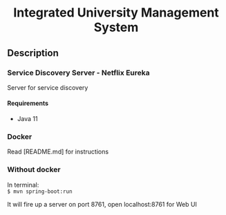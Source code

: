 <h1 align="center">Integrated University Management System</h1>

## Description
<h3>Service Discovery Server - Netflix Eureka</h3>
Server for service discovery

#### Requirements

- Java 11


### Docker

Read [README.md] for instructions

### Without docker

In terminal:  
`$ mvn spring-boot:run`

It will fire up a server on port 8761, open localhost:8761 for Web UI




